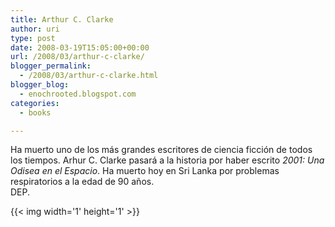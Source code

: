 ```yaml
---
title: Arthur C. Clarke
author: uri
type: post
date: 2008-03-19T15:05:00+00:00
url: /2008/03/arthur-c-clarke/
blogger_permalink:
  - /2008/03/arthur-c-clarke.html
blogger_blog:
  - enochrooted.blogspot.com
categories:
  - books

---
```

Ha muerto uno de los más grandes escritores de ciencia ficción de todos los tiempos. Arhur C. Clarke pasará a la historia por haber escrito <span style="font-style:italic;">2001: Una Odisea en el Espacio</span>. Ha muerto hoy en Sri Lanka por problemas respiratorios a la edad de 90 años.  
DEP. 

<div class="blogger-post-footer">
  {{< img width='1' height='1' >}}
</div>